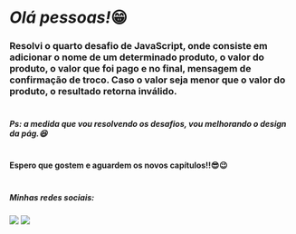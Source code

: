 ## <h1><em>Olá pessoas!</em>😁</h1> 


<h3>Resolvi o <strong>quarto</strong> desafio de JavaScript, onde consiste em adicionar o nome de 
um determinado produto, o valor do produto, o valor que foi pago e no final, mensagem de confirmação de troco.
Caso o valor seja menor que o valor do produto, o resultado retorna inválido.</h3>



#


<h5>Ps: a medida que vou resolvendo os desafios, vou melhorando o design da pág.😆</h5>


# 

<h4>Espero que gostem e aguardem os novos capítulos!!😎😉</h4>

#

<h5> Minhas redes sociais:</h5>  
    <div> 
        <a href=https://www.instagram.com/pedrorochaducks target="_blank"><img src="https://img.shields.io/badge/-Instagram-%23E4405F?style=for-the-badge&logo=instagram&logoColor=white" target="_blank"></a>
        <a href="https://www.linkedin.com/in/pedrohrocha16" target="_blank"><img src="https://img.shields.io/badge/-LinkedIn-%230077B5?style=for-the-badge&logo=linkedin&logoColor=white" target="_blank"></a> 
    </div>
